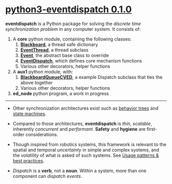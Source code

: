 # [python3-eventdispatch 0.1.0](https://github.com/cyan-at/eventdispatch)

**eventdispatch** is a Python package for solving the *discrete time synchronization problem* in any computer system. It consists of:

1. A **core** python module, containing the following classes:
    1. **[Blackboard](classes.md#blackboard)**, a thread safe dictionary
    2. **[EventThread](classes.md#eventthread)**, a thread subclass
    3. **[Event](classes.md#event)**, the abstract base class to override
    4. **[EventDispatch](classes.md#eventdispatch)**, which defines core mechanism functions
    5. Various other decorators, helper functions
2. A **aux1** python module, with:
    1. **[BlackboardQueueCVED](classes.md#bqcved)**, a example Dispatch subclass that ties the above together
    2. Various other decorators, helper functions
3. **ed_node** python program, a work in progress

---

* Other synchronization architectures exist such as <a href="https://en.wikipedia.org/wiki/Behavior_tree_(artificial_intelligence,_robotics_and_control)" target="_blank">behavior trees</a> and <a href="https://en.wikipedia.org/wiki/Finite-state_machine" target="_blank">state machines</a>.
* Compared to those architectures, **eventdispatch** is *thin*, *scalable*, inherently *concurrent* and *performant*. **Safety** and **hygiene** are first-order considerations.

* Though inspired from robotics systems, this framework is relevant to the spatial and temporal *uncertainty* in simple and complex systems, and the *volatility* of what is asked of such systems. See [Usage patterns & best practices](usage.md).

* *Dispatch* is a **verb**, not a **noun**. Within a system, more than one component can *dispatch events*.